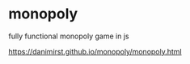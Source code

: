# monopoly
fully functional monopoly game in js

https://danimirst.github.io/monopoly/monopoly.html
